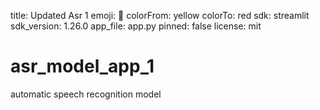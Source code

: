 title: Updated Asr 1
emoji: 🚀
colorFrom: yellow
colorTo: red
sdk: streamlit
sdk_version: 1.26.0
app_file: app.py
pinned: false
license: mit

# asr_model_app_1
automatic speech recognition model
